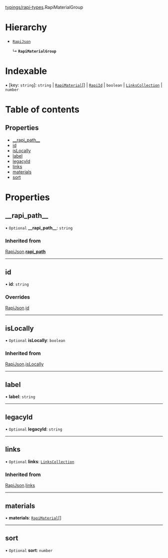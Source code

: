 [typings/rapi-types](../modules/typings_rapi_types.md).RapiMaterialGroup

# Hierarchy

- [`RapiJson`](typings_rapi_types.RapiJson.md)

  ↳ **`RapiMaterialGroup`**

# Indexable

▪ [key: `string`]: `string` \| [`RapiMaterial`](typings_rapi_types.RapiMaterial.md)[] \| [`RapiId`](../modules/typings_rapi_types.md#rapiid) \| `boolean` \| [`LinksCollection`](typings_rapi_types.LinksCollection.md) \| `number`

# Table of contents

## Properties

- [\_\_rapi\_path\_\_](typings_rapi_types.RapiMaterialGroup.md#__rapi_path__)
- [id](typings_rapi_types.RapiMaterialGroup.md#id)
- [isLocally](typings_rapi_types.RapiMaterialGroup.md#islocally)
- [label](typings_rapi_types.RapiMaterialGroup.md#label)
- [legacyId](typings_rapi_types.RapiMaterialGroup.md#legacyid)
- [links](typings_rapi_types.RapiMaterialGroup.md#links)
- [materials](typings_rapi_types.RapiMaterialGroup.md#materials)
- [sort](typings_rapi_types.RapiMaterialGroup.md#sort)

# Properties

## \_\_rapi\_path\_\_

• `Optional` **\_\_rapi\_path\_\_**: `string`

### Inherited from

[RapiJson](typings_rapi_types.RapiJson.md).[__rapi_path__](typings_rapi_types.RapiJson.md#__rapi_path__)

___

## id

• **id**: `string`

### Overrides

[RapiJson](typings_rapi_types.RapiJson.md).[id](typings_rapi_types.RapiJson.md#id)

___

## isLocally

• `Optional` **isLocally**: `boolean`

### Inherited from

[RapiJson](typings_rapi_types.RapiJson.md).[isLocally](typings_rapi_types.RapiJson.md#islocally)

___

## label

• **label**: `string`

___

## legacyId

• `Optional` **legacyId**: `string`

___

## links

• `Optional` **links**: [`LinksCollection`](typings_rapi_types.LinksCollection.md)

### Inherited from

[RapiJson](typings_rapi_types.RapiJson.md).[links](typings_rapi_types.RapiJson.md#links)

___

## materials

• **materials**: [`RapiMaterial`](typings_rapi_types.RapiMaterial.md)[]

___

## sort

• `Optional` **sort**: `number`
